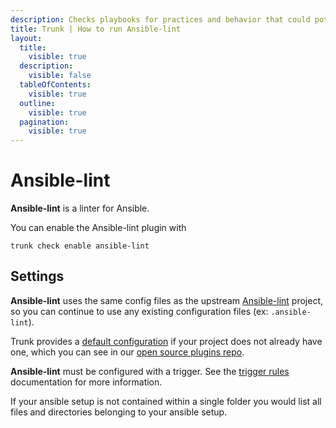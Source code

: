 ```yaml
---
description: Checks playbooks for practices and behavior that could potentially be improved and can fix some of the most common ones for you
title: Trunk | How to run Ansible-lint
layout:
  title:
    visible: true
  description:
    visible: false
  tableOfContents:
    visible: true
  outline:
    visible: true
  pagination:
    visible: true
---
```


# Ansible-lint

**Ansible-lint** is a linter for Ansible.

You can enable the Ansible-lint plugin with

```shell
trunk check enable ansible-lint
```

## Settings


**Ansible-lint** uses the same config files as the
upstream [Ansible-lint](https://github.com/ansible/ansible-lint) project, so you can continue to use any
existing configuration files (ex: `.ansible-lint`).
    

Trunk provides a [default configuration](https://github.com/trunk-io/plugins/tree/main/linters/ansible-lint) if your project does not already have one,
which you can see in our [open source plugins repo](https://github.com/trunk-io/plugins/tree/main).

**Ansible-lint** must be configured with a trigger. See the [trigger rules](../#trigger-rules) documentation for more information.

If your ansible setup is not contained within a single folder you would list all files and directories belonging to your ansible setup.



